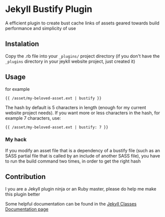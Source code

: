 # Jekyll Bustify Plugin

A efficient plugin to create bust cache links of assets geared towards build performance and simplicity of use

## Instalation

Copy the .rb file into your `_plugins/` project directory (if you don't have the `_plugins` directory in your jeykll website project, just created it)

## Usage

for example

```
{{ /asset/my-beloved-asset.ext | bustify }}

```

The hash by default is 5 characters in length (enough for my current website project needs). If you want more or less characters in the hash, for example 7 characters, use:

```
{{ /asset/my-beloved-asset.ext | bustify: 7 }}

```

### My hack

If you modify an asset file that is a dependency of a bustify file (such as an SASS partial file that is called by an include of another SASS file), you have to run the build command two times, in order to get the right hash



## Contribution

I you are a Jekyll plugin ninja or an Ruby master, please do help me make this plugin better

Some helpful documentation can be found in the [Jekyll Classes Documentation page](https://www.rubydoc.info/github/jekyll/jekyll/master)
